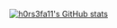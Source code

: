 [![h0rs3fa11's GitHub stats](https://github-readme-stats.vercel.app/api?username=h0rs3fa11)](https://github.com/anuraghazra/github-readme-stats)
